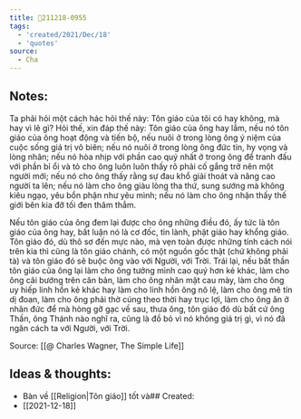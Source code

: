 ```yaml
---
title: 💬211218-0955
tags:
  - 'created/2021/Dec/18'
  - 'quotes'
source:
  - Cha
---
```


## Notes:
Ta phải hỏi một cách hác hỏi thế này: Tôn giáo của tôi có hay không, mà hay vì lẽ gì? Hỏi thế, xin đáp thế này: Tôn giáo của ông hay lắm, nếu nó tôn giáo của ông hoạt động và tiến bộ, nếu nuôi ở trong lòng ông ý niệm của cuộc sống giá trị vô biên; nếu nó nuôi ở trong lòng ông đức tin, hy vọng và lòng nhân; nếu nó hòa nhịp với phần cao quý nhất ở trong ông để tranh đấu với phần bỉ ổi và tỏ cho ông luôn luôn thấy rõ phải cố gắng trở nên một người mới; nếu nó cho ông thấy rằng sự đau khổ giải thoát và nâng cao người ta lên; nếu nó làm cho ông giàu lòng tha thứ, sung sướng mà không kiêu ngạo, yêu bổn phận như yêu mình; nếu nó làm cho ông nhận thấy thế giới bên kia đỡ tối đen thăm thẳm.  

Nếu tôn giáo của ông đem lại được cho ông những điều đó, ấy tức là tôn giáo của ông hay, bất luận nó là cơ đốc, tin lành, phật giáo hay khổng giáo. Tôn giáo đó, dù thô sơ đến mực nào, mà vẹn toàn được những tính cách nói trên kia thì cũng là tôn giáo chánh, có một nguồn gốc thật (chứ không phải tà) và tôn giáo đó sẽ buộc ông vào với Người, với Trời.  Trái lại, nếu bất thần tôn giáo của ông lại làm cho ông tưởng mình cao quý hơn kẻ khác, làm cho ông cãi bướng trên căn bản, làm cho ông nhăn mặt cau mày, làm cho ông uy hiếp linh hồn kẻ khác hay làm cho linh hồn ông nô lệ, làm cho ông mê tín dị đoan, làm cho ông phải thờ cúng theo thời hay trục lợi, làm cho ông ăn ở nhân đức để mà hòng gỡ gạc về sau, thưa ông, tôn giáo đó dù bất cứ ông Thần, ông Thánh nào nghĩ ra, cũng là đồ bỏ vì nó không giá trị gì, vì nó đã ngăn cách ta với Người, với Trời.

Source: [[@ Charles Wagner, The Simple Life]]

## Ideas & thoughts:
- Bàn về [[Religion|Tôn giáo]] tốt và## Created:
- [[2021-12-18]]

